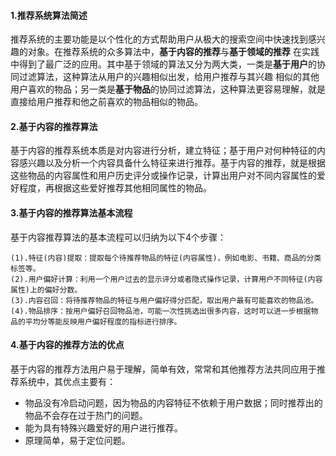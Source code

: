 #### 1.推荐系统算法简述
推荐系统的主要功能是以个性化的方式帮助用户从极大的搜索空间中快速找到感兴趣的对象。在推荐系统的众多算法中，**基于内容的推荐**与**基于领域的推荐**
在实践中得到了最广泛的应用。其中基于领域的算法又分为两大类，一类是**基于用户**的协同过滤算法，这种算法从用户的兴趣相似出发，给用户推荐与其兴趣
相似的其他用户喜欢的物品；另一类是**基于物品**的协同过滤算法，这种算法更容易理解，就是直接给用户推荐和他之前喜欢的物品相似的物品。

#### 2.基于内容的推荐算法
基于内容的推荐系统本质是对内容进行分析，建立特征；基于用户对何种特征的内容感兴趣以及分析一个内容具备什么特征来进行推荐。基于内容的推荐，就是根据
这些物品的内容属性和用户历史评分或操作记录，计算出用户对不同内容属性的爱好程度，再根据这些爱好推荐其他相同属性的物品。

#### 3.基于内容的推荐算法基本流程
基于内容推荐算法的基本流程可以归纳为以下4个步骤：
```
(1).特征(内容)提取：提取每个待推荐物品的特征(内容属性)，例如电影、书籍、商品的分类标签等。
(2).用户偏好计算：利用一个用户过去的显示评分或者隐式操作记录，计算用户不同特征(内容属性)上的偏好分数。
(3).内容召回：将待推荐物品的特征与用户偏好得分匹配，取出用户最有可能喜欢的物品池。
(4).物品排序：按用户偏好召回物品池，可能一次性挑选出很多内容，这时可以进一步根据物品的平均分等能反映用户偏好程度的指标进行排序。
```

#### 4.基于内容的推荐方法的优点
基于内容的推荐方法用户易于理解，简单有效，常常和其他推荐方法共同应用于推荐系统中，其优点主要有：
* 物品没有冷启动问题，因为物品的内容特征不依赖于用户数据；同时推荐出的物品不会存在过于热门的问题。
* 能为具有特殊兴趣爱好的用户进行推荐。
* 原理简单，易于定位问题。
